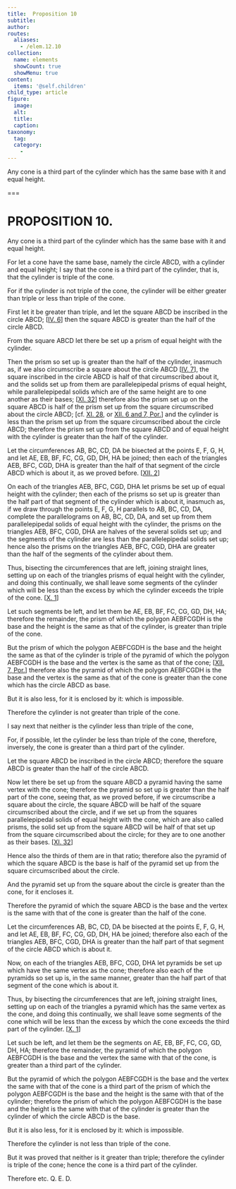```yaml
---
title:  Proposition 10
subtitle: 
author:
routes:
  aliases:
    - /elem.12.10
collection:
  name: elements
  showCount: true
  showMenu: true
content:
  items: '@self.children'
child_type: article
figure:
  image:
  alt:
  title:
  caption:
taxonomy:
  tag:
  category:
    - 
---
```


<p>
       <hi rend="ital">Any cone is a third part of the cylinder which has the same base with it and equal height.</hi>
      </p>

===

<h1>PROPOSITION 10.</h1>
<p>
       <span class="ital">Any cone is a third part of the cylinder which has the same base with it and equal height.</span>
      </p>

<p>For let a cone have the same base, namely the circle <span class="ital">ABCD</span>, with a cylinder and equal height; I say that the cone is a third part of the cylinder, that is, that the cylinder is triple of the cone. </p>

<p>For if the cylinder is not triple of the cone, the cylinder will be either greater than triple or less than triple of the cone. 
      </p>

<p>First let it be greater than triple, and let the square <span class="ital">ABCD</span> be inscribed in the circle <span class="ital">ABCD</span>; [<a href="/elem.4.6">IV. 6</a>] then the square <span class="ital">ABCD</span> is greater than the half of the circle <span class="ital">ABCD</span>. </p>

<p>From the square <span class="ital">ABCD</span> let there be set up a prism of equal height with the cylinder. </p>

<p>Then the prism so set up is greater than the half of the cylinder, <pb n="401"/>inasmuch as, if we also circumscribe a square about the circle <span class="ital">ABCD</span> [<a href="/elem.4.7">IV. 7</a>], the square inscribed in the circle <span class="ital">ABCD</span> is half of that circumscribed about it, and the solids set up from them are parallelepipedal prisms of equal height, while parallelepipedal solids which are of the same height are to one another as their bases; [<a href="/elem.11.32">XI. 32</a>] therefore also the prism set up on the square <span class="ital">ABCD</span> is half of the prism set up from the square circumscribed about the circle <span class="ital">ABCD</span>; [cf. <a href="/elem.11.28">XI. 28</a>, or <a href="/elem.12.6 elem.12.7.p.1">XII. 6 and 7, Por.</a>] and the cylinder is less than the prism set up from the square circumscribed about the circle <span class="ital">ABCD</span>; therefore the prism set up from the square <span class="ital">ABCD</span> and of equal height with the cylinder is greater than the half of the cylinder. </p>

<p>Let the circumferences <span class="ital">AB</span>, <span class="ital">BC</span>, <span class="ital">CD</span>, <span class="ital">DA</span> be bisected at the points <span class="ital">E</span>, <span class="ital">F</span>, <span class="ital">G</span>, <span class="ital">H</span>, and let <span class="ital">AE</span>, <span class="ital">EB</span>, <span class="ital">BF</span>, <span class="ital">FC</span>, <span class="ital">CG</span>, <span class="ital">GD</span>, <span class="ital">DH</span>, <span class="ital">HA</span> be joined; then each of the triangles <span class="ital">AEB</span>, <span class="ital">BFC</span>, <span class="ital">CGD</span>, <span class="ital">DHA</span> is greater than the half of that segment of the circle <span class="ital">ABCD</span> which is about it, as we proved before. [<a href="/elem.12.2">XII. 2</a>] </p>

<p>On each of the triangles <span class="ital">AEB</span>, <span class="ital">BFC</span>, <span class="ital">CGD</span>, <span class="ital">DHA</span> let prisms be set up of equal height with the cylinder; then each of the prisms so set up is greater than the half part of that segment of the cylinder which is about it, inasmuch as, if we draw through the points <span class="ital">E</span>, <span class="ital">F</span>, <span class="ital">G</span>, <span class="ital">H</span> parallels to <span class="ital">AB</span>, <span class="ital">BC</span>, <span class="ital">CD</span>, <span class="ital">DA</span>, complete the parallelograms on <span class="ital">AB</span>, <span class="ital">BC</span>, <span class="ital">CD</span>, <span class="ital">DA</span>, and set up from them parallelepipedal solids of equal height with the cylinder, the prisms on the triangles <span class="ital">AEB</span>, <span class="ital">BFC</span>, <span class="ital">CGD</span>, <span class="ital">DHA</span> are halves of the several solids set up; and the segments of the cylinder are less than the parallelepipedal solids set up; hence also the prisms on the triangles <span class="ital">AEB</span>, <span class="ital">BFC</span>, <span class="ital">CGD</span>, <span class="ital">DHA</span> are greater than the half of the segments of the cylinder about them. </p>

<p>Thus, bisecting the circumferences that are left, joining <pb n="402"/>straight lines, setting up on each of the triangles prisms of equal height with the cylinder, and doing this continually, we shall leave some segments of the cylinder which will be less than the excess by which the cylinder exceeds the triple of the cone. [<a href="/elem.10.1">X. 1</a>] </p>

<p>Let such segments be left, and let them be <span class="ital">AE</span>, <span class="ital">EB</span>, <span class="ital">BF</span>, <span class="ital">FC</span>, <span class="ital">CG</span>, <span class="ital">GD</span>, <span class="ital">DH</span>, <span class="ital">HA</span>; therefore the remainder, the prism of which the polygon <span class="ital">AEBFCGDH</span> is the base and the height is the same as that of the cylinder, is greater than triple of the cone. </p>

<p>But the prism of which the polygon <span class="ital">AEBFCGDH</span> is the base and the height the same as that of the cylinder is triple of the pyramid of which the polygon <span class="ital">AEBFCGDH</span> is the base and the vertex is the same as that of the cone; [<a href="/elem.12.7.p.1">XII. 7, Por.</a>] therefore also the pyramid of which the polygon <span class="ital">AEBFCGDH</span> is the base and the vertex is the same as that of the cone is greater than the cone which has the circle <span class="ital">ABCD</span> as base. </p>

<p>But it is also less, for it is enclosed by it: which is impossible. </p>

<p>Therefore the cylinder is not greater than triple of the cone. </p>

<p>I say next that neither is the cylinder less than triple of the cone, </p>

<p>For, if possible, let the cylinder be less than triple of the cone, therefore, inversely, the cone is greater than a third part of the cylinder. </p>

<p>Let the square <span class="ital">ABCD</span> be inscribed in the circle <span class="ital">ABCD</span>; therefore the square <span class="ital">ABCD</span> is greater than the half of the circle <span class="ital">ABCD</span>. </p>

<p>Now let there be set up from the square <span class="ital">ABCD</span> a pyramid having the same vertex with the cone; therefore the pyramid so set up is greater than the half part of the cone, seeing that, as we proved before, if we circumscribe a square <pb n="403"/>about the circle, the square <span class="ital">ABCD</span> will be half of the square circumscribed about the circle, and if we set up from the squares parallelepipedal solids of equal height with the cone, which are also called prisms, the solid set up from the square <span class="ital">ABCD</span> will be half of that set up from the square circumscribed about the circle; for they are to one another as their bases. [<a href="/elem.11.32">XI. 32</a>] </p>

<p>Hence also the thirds of them are in that ratio; therefore also the pyramid of which the square <span class="ital">ABCD</span> is the base is half of the pyramid set up from the square circumscribed about the circle. </p>

<p>And the pyramid set up from the square about the circle is greater than the cone, for it encloses it. </p>

<p>Therefore the pyramid of which the square <span class="ital">ABCD</span> is the base and the vertex is the same with that of the cone is greater than the half of the cone. </p>

<p>Let the circumferences <span class="ital">AB</span>, <span class="ital">BC</span>, <span class="ital">CD</span>, <span class="ital">DA</span> be bisected at the points <span class="ital">E</span>, <span class="ital">F</span>, <span class="ital">G</span>, <span class="ital">H</span>, and let <span class="ital">AE</span>, <span class="ital">EB</span>, <span class="ital">BF</span>, <span class="ital">FC</span>, <span class="ital">CG</span>, <span class="ital">GD</span>, <span class="ital">DH</span>, <span class="ital">HA</span> be joined; therefore also each of the triangles <span class="ital">AEB</span>, <span class="ital">BFC</span>, <span class="ital">CGD</span>, <span class="ital">DHA</span> is greater than the half part of that segment of the circle <span class="ital">ABCD</span> which is about it. </p>

<p>Now, on each of the triangles <span class="ital">AEB</span>, <span class="ital">BFC</span>, <span class="ital">CGD</span>, <span class="ital">DHA</span> let pyramids be set up which have the same vertex as the cone; therefore also each of the pyramids so set up is, in the same manner, greater than the half part of that segment of the cone which is about it. </p>

<p>Thus, by bisecting the circumferences that are left, joining straight lines, setting up on each of the triangles a pyramid which has the same vertex as the cone, and doing this continually, we shall leave some segments of the cone which will be less than the excess by which the cone exceeds the third part of the cylinder. [<a href="/elem.10.1">X. 1</a>] </p>

<p>Let such be left, and let them be the segments on <span class="ital">AE</span>, <span class="ital">EB</span>, <span class="ital">BF</span>, <span class="ital">FC</span>, <span class="ital">CG</span>, <span class="ital">GD</span>, <span class="ital">DH</span>, <span class="ital">HA</span>; <pb n="404"/>therefore the remainder, the pyramid of which the polygon <span class="ital">AEBFCGDH</span> is the base and the vertex the same with that of the cone, is greater than a third part of the cylinder. </p>

<p>But the pyramid of which the polygon <span class="ital">AEBFCGDH</span> is the base and the vertex the same with that of the cone is a third part of the prism of which the polygon <span class="ital">AEBFCGDH</span> is the base and the height is the same with that of the cylinder; therefore the prism of which the polygon <span class="ital">AEBFCGDH</span> is the base and the height is the same with that of the cylinder is greater than the cylinder of which the circle <span class="ital">ABCD</span> is the base. </p>

<p>But it is also less, for it is enclosed by it: which is impossible. </p>

<p>Therefore the cylinder is not less than triple of the cone. </p>

<p>But it was proved that neither is it greater than triple; therefore the cylinder is triple of the cone; hence the cone is a third part of the cylinder. </p>

<p>Therefore etc. Q. E. D.</p>
